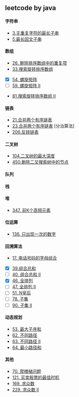 ## leetcode by java

#### 字符串
* [3.无重复字符的最长子串](https://github.com/SkyMing1024/leetcode-java-execise/blob/master/src/indi/sky/leetcode/Question3.java)  
* [5.最长回文子串](https://github.com/SkyMing1024/leetcode-java-execise/blob/master/src/indi/sky/leetcode/Question5.java)

#### 数组
* [26. 删除排序数组中的重复项](https://github.com/SkyMing1024/leetcode-java-execise/blob/master/src/indi/sky/leetcode/Question26&#0;.java)
* [33.搜索旋转排序数组](https://github.com/SkyMing1024/leetcode-java-execise/blob/master/src/indi/sky/leetcode/Question33.java)
- [X] [54. 螺旋矩阵](https://github.com/SkyMing1024/leetcode-java-execise/blob/master/src/indi/sky/leetcode/Question54.java)
- [ ] [59. 螺旋矩阵 II](https://github.com/SkyMing1024/leetcode-java-execise/blob/master/src/indi/sky/leetcode/Question59.java)
* [81.搜索旋转排序数组 II](https://github.com/SkyMing1024/leetcode-java-execise/blob/master/src/indi/sky/leetcode/Question81.java)

#### 链表
* [21.合并两个有序链表](https://github.com/SkyMing1024/leetcode-java-execise/blob/master/src/indi/sky/leetcode/Question21.java)
* [23.合并两个有序链表](https://github.com/SkyMing1024/leetcode-java-execise/blob/master/src/indi/sky/leetcode/Question23.java)
   [分治算法]
* [206.反转链表](https://github.com/SkyMing1024/leetcode-java-execise/blob/master/src/indi/sky/leetcode/Question206.java)

#### 二叉树
* [104.二叉树的最大深度](https://github.com/SkyMing1024/leetcode-java-execise/blob/master/src/indi/sky/leetcode/Question104.java)
* [450.删除二叉搜索树中的节点](https://github.com/SkyMing1024/leetcode-java-execise/blob/master/src/indi/sky/leetcode/Question450.java)


#### 队列

#### 栈

#### 堆
* [347. 前K个高频元素](https://github.com/SkyMing1024/leetcode-java-execise/blob/master/src/indi/sky/leetcode/Question347.java)

#### 位运算
* [136. 只出现一次的数字](https://github.com/SkyMing1024/leetcode-java-execise/blob/master/src/indi/sky/leetcode/Question136.java)

#### 回溯算法
* [17. 电话号码的字母组合](https://github.com/SkyMing1024/leetcode-java-execise/blob/master/src/indi/sky/leetcode/Question17.java)
- [X] [39.组合总和](https://github.com/SkyMing1024/leetcode-java-execise/blob/master/src/indi/sky/leetcode/Question70.java)  
- [ ] [40. 组合总和 II](https://github.com/SkyMing1024/leetcode-java-execise/blob/master/src/indi/sky/leetcode/Question70.java)
- [X] [46. 全排列](https://github.com/SkyMing1024/leetcode-java-execise/blob/master/src/indi/sky/leetcode/Question70.java)
- [ ] [47. 全排列 II](https://github.com/SkyMing1024/leetcode-java-execise/blob/master/src/indi/sky/leetcode/Question70.java)
- [ ] [51. N皇后](https://github.com/SkyMing1024/leetcode-java-execise/blob/master/src/indi/sky/leetcode/Question51.java)
- [ ] [78. 子集](https://github.com/SkyMing1024/leetcode-java-execise/blob/master/src/indi/sky/leetcode/Question70.java)
- [ ] [90. 子集 II](https://github.com/SkyMing1024/leetcode-java-execise/blob/master/src/indi/sky/leetcode/Question70.java)

#### 动态规划
* [53. 最大子序和](https://github.com/SkyMing1024/leetcode-java-execise/blob/master/src/indi/sky/leetcode/Question53.java)
* [62. 不同路径](https://github.com/SkyMing1024/leetcode-java-execise/blob/master/src/indi/sky/leetcode/Question62.java)
* [63. 不同路径 II](https://github.com/SkyMing1024/leetcode-java-execise/blob/master/src/indi/sky/leetcode/Question63.java)
* [64. 最小路径和](https://github.com/SkyMing1024/leetcode-java-execise/blob/master/src/indi/sky/leetcode/Question62.java)

#### 其他

* [70. 爬楼梯问题](https://github.com/SkyMing1024/leetcode-java-execise/blob/master/src/indi/sky/leetcode/Question70.java)
* [121. 买卖股票的最佳时机](https://github.com/SkyMing1024/leetcode-java-execise/blob/master/src/indi/sky/leetcode/Question121.java)
* [169. 求众数](https://github.com/SkyMing1024/leetcode-java-execise/blob/master/src/indi/sky/leetcode/Question169.java)
* [229. 求众数 II](https://github.com/SkyMing1024/leetcode-java-execise/blob/master/src/indi/sky/leetcode/Question229.java)
